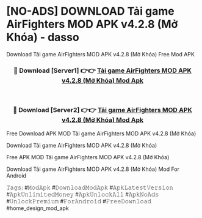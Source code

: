 # [NO-ADS] DOWNLOAD Tải game AirFighters MOD APK v4.2.8 (Mở Khóa) - dasso
Download Tải game AirFighters MOD APK v4.2.8 (Mở Khóa) Free Mod APK

<div align="center">
<h3>🔴 Download [Server1] 👉👉 <a href="https://apk-comot.site?title=Tải_game_AirFighters_MOD_APK_v4.2.8_(Mở_Khóa)">Tải game AirFighters MOD APK v4.2.8 (Mở Khóa) Mod Apk</a></h3><br>

<h3>🔴 Download [Server2] 👉👉 <a href="https://apk-comot.site?title=Tải_game_AirFighters_MOD_APK_v4.2.8_(Mở_Khóa)">Tải game AirFighters MOD APK v4.2.8 (Mở Khóa) Mod Apk</a></h3>
</div>


Free Download APK MOD Tải game AirFighters MOD APK v4.2.8 (Mở Khóa)

Download Tải game AirFighters MOD APK v4.2.8 (Mở Khóa) 

Free APK MOD Tải game AirFighters MOD APK v4.2.8 (Mở Khóa) 

Download Tải game AirFighters MOD APK v4.2.8 (Mở Khóa) Mod For Android

𝚃𝚊𝚐𝚜: #𝙼𝚘𝚍𝙰𝚙𝚔 #𝙳𝚘𝚠𝚗𝚕𝚘𝚊𝚍𝙼𝚘𝚍𝙰𝚙𝚔 #𝙰𝚙𝚔𝙻𝚊𝚝𝚎𝚜𝚝𝚅𝚎𝚛𝚜𝚒𝚘𝚗 #𝙰𝚙𝚔𝚄𝚗𝚕𝚒𝚖𝚒𝚝𝚎𝚍𝙼𝚘𝚗𝚎𝚢 #𝙰𝚙𝚔𝚄𝚗𝚕𝚘𝚌𝚔𝙰𝚕𝚕 #𝙰𝚙𝚔𝙽𝚘𝙰𝚍𝚜 #𝚄𝚗𝚕𝚘𝚌𝚔𝙿𝚛𝚎𝚖𝚒𝚞𝚖 #𝙵𝚘𝚛𝙰𝚗𝚍𝚛𝚘𝚒𝚍 #𝙵𝚛𝚎𝚎𝙳𝚘𝚠𝚗𝚕𝚘𝚊𝚍 #home_design_mod_apk